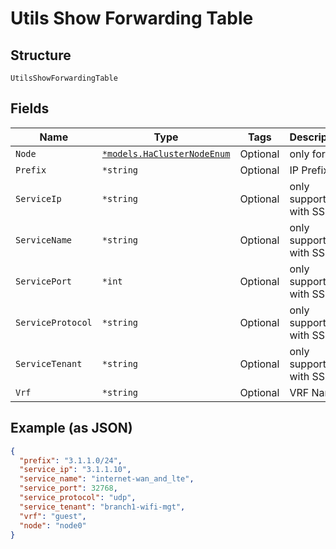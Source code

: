 
# Utils Show Forwarding Table

## Structure

`UtilsShowForwardingTable`

## Fields

| Name | Type | Tags | Description |
|  --- | --- | --- | --- |
| `Node` | [`*models.HaClusterNodeEnum`](../../doc/models/ha-cluster-node-enum.md) | Optional | only for HA |
| `Prefix` | `*string` | Optional | IP Prefix |
| `ServiceIp` | `*string` | Optional | only supported with SSR |
| `ServiceName` | `*string` | Optional | only supported with SSR |
| `ServicePort` | `*int` | Optional | only supported with SSR |
| `ServiceProtocol` | `*string` | Optional | only supported with SSR |
| `ServiceTenant` | `*string` | Optional | only supported with SSR |
| `Vrf` | `*string` | Optional | VRF Name |

## Example (as JSON)

```json
{
  "prefix": "3.1.1.0/24",
  "service_ip": "3.1.1.10",
  "service_name": "internet-wan_and_lte",
  "service_port": 32768,
  "service_protocol": "udp",
  "service_tenant": "branch1-wifi-mgt",
  "vrf": "guest",
  "node": "node0"
}
```

